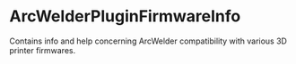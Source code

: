 # ArcWelderPluginFirmwareInfo
Contains info and help concerning ArcWelder compatibility with various 3D printer firmwares.
